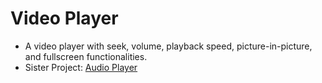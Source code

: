 # Video Player
* A video player with seek, volume, playback speed, picture-in-picture, and fullscreen functionalities.
* Sister Project: <a href='https://github.com/yusufabukar/audioplayer' target='_blank'>Audio Player</a>
